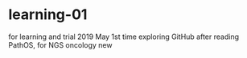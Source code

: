 # learning-01
for learning and trial 2019 May
1st time exploring GitHub after reading PathOS, for NGS oncology
new
